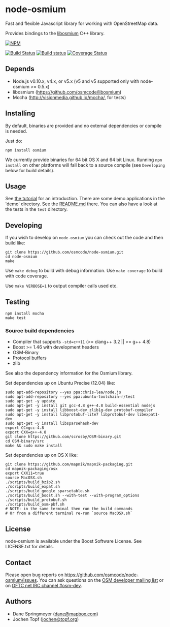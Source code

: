# node-osmium

Fast and flexible Javascript library for working with OpenStreetMap data.

Provides bindings to the [libosmium](https://github.com/osmcode/libosmium)
C++ library.

[![NPM](https://nodei.co/npm/osmium.png?downloads=true&downloadRank=true)](https://nodei.co/npm/osmium/)

[![Build Status](https://secure.travis-ci.org/osmcode/node-osmium.png)](http://travis-ci.org/osmcode/node-osmium)
[![Build status](https://ci.appveyor.com/api/projects/status/g0j361782j0h0cge?svg=true)](https://ci.appveyor.com/project/Mapbox/node-osmium)
[![Coverage Status](https://coveralls.io/repos/osmcode/node-osmium/badge.svg?branch=coverage)](https://coveralls.io/r/osmcode/node-osmium?branch=coverage)

## Depends

 - Node.js v0.10.x, v4.x, or v5.x (v5 and v5 supported only with node-osmium >= 0.5.x)
 - libosmium (https://github.com/osmcode/libosmium)
 - Mocha (http://visionmedia.github.io/mocha/, for tests)

## Installing

By default, binaries are provided and no external dependencies or compile is
needed.

Just do:

```shell
npm install osmium
```

We currently provide binaries for 64 bit OS X and 64 bit Linux. Running `npm
install` on other platforms will fall back to a source compile (see
`Developing` below for build details).


## Usage

See [the tutorial](doc/tutorial.md) for an introduction. There are some demo
applications in the 'demo' directory. See the [README.md](demo/README.md)
there. You can also have a look at the tests in the `test` directory.


## Developing

If you wish to develop on `node-osmium` you can check out the code and then
build like:

```shell
git clone https://github.com/osmcode/node-osmium.git
cd node-osmium
make
```

Use `make debug` to build with debug information. Use `make coverage` to build
with code coverage.

Use `make VERBOSE=1` to output compiler calls used etc.


## Testing

    npm install mocha
    make test

### Source build dependencies

 - Compiler that supports `-std=c++11` (>= clang++ 3.2 || >= g++ 4.8)
 - Boost >= 1.46 with development headers
 - OSM-Binary
 - Protocol buffers
 - zlib

See also the dependency information for the Osmium library.

Set dependencies up on Ubuntu Precise (12.04) like:

```shell
sudo apt-add-repository --yes ppa:chris-lea/node.js
sudo apt-add-repository --yes ppa:ubuntu-toolchain-r/test
sudo apt-get -y update
sudo apt-get -y install git gcc-4.8 g++-4.8 build-essential nodejs
sudo apt-get -y install libboost-dev zlib1g-dev protobuf-compiler
sudo apt-get -y install libprotobuf-lite7 libprotobuf-dev libexpat1-dev
sudo apt-get -y install libsparsehash-dev
export CC=gcc-4.8
export CXX=g++-4.8
git clone https://github.com/scrosby/OSM-binary.git
cd OSM-binary/src
make && sudo make install
```

Set dependencies up on OS X like:

```shell
git clone https://github.com/mapnik/mapnik-packaging.git
cd mapnik-packaging/osx
export CXX11=true
source MacOSX.sh
./scripts/build_bzip2.sh
./scripts/build_expat.sh
./scripts/build_google_sparsetable.sh
./scripts/build_boost.sh --with-test --with-program_options
./scripts/build_protobuf.sh
./scripts/build_osm-pbf.sh
# NOTE: in the same terminal then run the build commands
# Or from a different terminal re-run `source MacOSX.sh`
```

## License

node-osmium is available under the Boost Software License. See LICENSE.txt for
details.

## Contact

Please open bug reports on https://github.com/osmcode/node-osmium/issues. You
can ask questions on the
[OSM developer mailing list](https://lists.openstreetmap.org/listinfo/dev)
or on [OFTC net IRC channel #osm-dev](https://wiki.openstreetmap.org/wiki/Irc).

## Authors

 - Dane Springmeyer (dane@mapbox.com)
 - Jochen Topf (jochen@topf.org)
